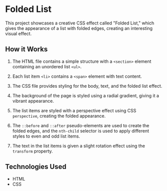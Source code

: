 # Folded List

This project showcases a creative CSS effect called "Folded List," which gives the appearance of a list with folded edges, creating an interesting visual effect.

## How it Works

1. The HTML file contains a simple structure with a `<section>` element containing an unordered list `<ul>`.

2. Each list item `<li>` contains a `<span>` element with text content.

3. The CSS file provides styling for the body, text, and the folded list effect.

4. The background of the page is styled using a radial gradient, giving it a vibrant appearance.

5. The list items are styled with a perspective effect using CSS `perspective`, creating the folded appearance.

6. The `::before` and `::after` pseudo-elements are used to create the folded edges, and the `nth-child` selector is used to apply different styles to even and odd list items.

7. The text in the list items is given a slight rotation effect using the `transform` property.

## Technologies Used

- HTML
- CSS

